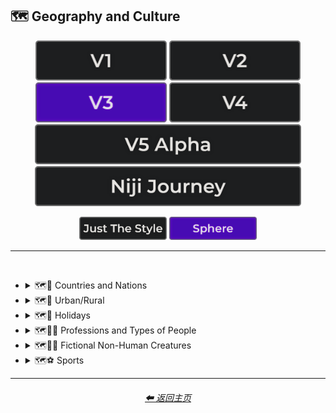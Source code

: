 <h2>🗺 Geography and Culture</h2>

<div align="center">

[<img src="/Images/Repo_Parts/Buttons/Version_Buttons/button_version_V1_inactive.webp?raw=true" alt="MidJourney V1" height="64" />](/Pages/MJ_V1/Style_Pages/Sphere/Geography_and_Culture.md)
[<img src="/Images/Repo_Parts/Buttons/Version_Buttons/button_version_V2_inactive.webp?raw=true" alt="MidJourney V2" height="64" />](/Pages/MJ_V2/Style_Pages/Sphere/Geography_and_Culture.md)
[<img src="/Images/Repo_Parts/Buttons/Version_Buttons/button_version_V3_active.webp?raw=true" alt="MidJourney V3" height="64" />](/Pages/MJ_V3/Style_Pages/Sphere/Geography_and_Culture.md)
[<img src="/Images/Repo_Parts/Buttons/Version_Buttons/button_version_V4_inactive.webp?raw=true" alt="MidJourney V4" height="64" />](/Pages/MJ_V4/Style_Pages/Just_The_Style/Geography_and_Culture.md)
<br>
[<img src="/Images/Repo_Parts/Buttons/Version_Buttons/button_version_V5_Alpha_inactive_half.webp?raw=true" alt="MidJourney V5" height="64" />](/Pages/MJ_V5/Style_Pages/Just_The_Style/Geography_and_Culture.md)
[<img src="/Images/Repo_Parts/Buttons/Version_Buttons/button_version_niji_inactive_half.webp?raw=true" alt="Niji Journey" height="64" />](/Pages/Niji_Journey/Style_Pages/Geography_and_Culture.md)

[<img src="/Images/Repo_Parts/Buttons/Image_Type_Buttons/button_just_the_style_inactive.webp?raw=true" alt="Just The Style" width="140.5" />](/Pages/MJ_V3/Style_Pages/Just_The_Style/Geography_and_Culture.md)
[<img src="/Images/Repo_Parts/Buttons/Image_Type_Buttons/button_sphere_active.webp?raw=true" alt="Sphere" width="140.5" />](/Pages/MJ_V3/Style_Pages/Sphere/Geography_and_Culture.md)

</div>

<hr>
<br>


- <details><summary>🗺🎌 Countries and Nations</summary><p><div align="center">

    | Country | Nation |
    | :-: | :-: |
    | <img src="/Images/MJ_V3/MidJourney_Styles_(sphere)/Wave_13/sphere_Country.webp?raw=true" width="256" /> | <img src="/Images/MJ_V3/MidJourney_Styles_(sphere)/Wave_13/sphere_Nation.webp?raw=true" width="256" /> |
    
    <br>

    | American-Style | American Realism |
    | :-: | :-: |
    | <img src="/Images/MJ_V3/MidJourney_Styles_(sphere)/Wave_9/sphere_American-Style.webp?raw=true" width="256" /> | <img src="/Images/MJ_V3/MidJourney_Styles_(sphere)/sphere_American_Realism.webp?raw=true" width="256" /> |

    <br>

    | Canadian-Style | Canadian Realism |
    | :-: | :-: |
    | <img src="/Images/MJ_V3/MidJourney_Styles_(sphere)/Wave_9/sphere_Canadian-Style.webp?raw=true" width="256" /> | <img src="/Images/MJ_V3/MidJourney_Styles_(sphere)/Wave_9/sphere_Canadian_Realism.webp?raw=true" width="256" /> |

    <br>

    | Europunk |
    | :-: |
    | <img src="/Images/MJ_V3/MidJourney_Styles_(sphere)/Wave_10/sphere_Europunk.webp?raw=true" width="256" /> |

    <br>

    | Brazilian-Style | Brazilian Realism |
    | :-: | :-: |
    | <img src="/Images/MJ_V3/MidJourney_Styles_(sphere)/Wave_9/sphere_Brazilian-Style.webp?raw=true" width="256" /> | <img src="/Images/MJ_V3/MidJourney_Styles_(sphere)/Wave_9/sphere_Brazilian_Realism.webp?raw=true" width="256" /> |

    <br>

    | Incan | Tiwanaku |
    | :-: | :-: |
    | <img src="/Images/MJ_V3/MidJourney_Styles_(sphere)/Wave_14/sphere_Incan.webp?raw=true" width="256" /> | <img src="/Images/MJ_V3/MidJourney_Styles_(sphere)/Wave_14/sphere_Tiwanaku.webp?raw=true" width="256" /> |
    
    <br>

    | Mexican-Style | Mexican Realism |
    | :-: | :-: |
    | <img src="/Images/MJ_V3/MidJourney_Styles_(sphere)/Wave_9/sphere_Mexican-Style.webp?raw=true" width="256" /> | <img src="/Images/MJ_V3/MidJourney_Styles_(sphere)/Wave_9/sphere_Mexican_Realism.webp?raw=true" width="256" /> |

    <br>

    | African-Style | African Realism |
    | :-: | :-: |
    | <img src="/Images/MJ_V3/MidJourney_Styles_(sphere)/Wave_9/sphere_African-Style.webp?raw=true" width="256" /> | <img src="/Images/MJ_V3/MidJourney_Styles_(sphere)/Wave_9/sphere_African_Realism.webp?raw=true" width="256" /> |

    <br>

    | Mali | Benin |
    | :-: | :-: |
    | <img src="/Images/MJ_V3/MidJourney_Styles_(sphere)/Wave_14/sphere_Mali.webp?raw=true" width="256" /> | <img src="/Images/MJ_V3/MidJourney_Styles_(sphere)/Wave_14/sphere_Benin.webp?raw=true" width="256" /> |
    
    <br>

    | Australian-Style | Australian Realism |
    | :-: | :-: |
    | <img src="/Images/MJ_V3/MidJourney_Styles_(sphere)/Wave_9/sphere_Australian-Style.webp?raw=true" width="256" /> | <img src="/Images/MJ_V3/MidJourney_Styles_(sphere)/Wave_9/sphere_Australian_Realism.webp?raw=true" width="256" /> |

    <br>

    | Spanish-Style | Spanish Realism |
    | :-: | :-: |
    | <img src="/Images/MJ_V3/MidJourney_Styles_(sphere)/Wave_9/sphere_Spanish-Style.webp?raw=true" width="256" /> | <img src="/Images/MJ_V3/MidJourney_Styles_(sphere)/Wave_9/sphere_Spanish_Realism.webp?raw=true" width="256" /> |

    <br>

    | French-Style | French Realism |
    | :-: | :-: |
    | <img src="/Images/MJ_V3/MidJourney_Styles_(sphere)/Wave_9/sphere_French-Style.webp?raw=true" width="256" /> | <img src="/Images/MJ_V3/MidJourney_Styles_(sphere)/Wave_9/sphere_French_Realism.webp?raw=true" width="256" /> |

    <br>

    | Italian-Style | Italian Realism |
    | :-: | :-: |
    | <img src="/Images/MJ_V3/MidJourney_Styles_(sphere)/Wave_9/sphere_Italian-Style.webp?raw=true" width="256" /> | <img src="/Images/MJ_V3/MidJourney_Styles_(sphere)/Wave_9/sphere_Italian_Realism.webp?raw=true" width="256" /> |

    <br>

    | Turkish-Style | Turkish Realism |
    | :-: | :-: |
    | <img src="/Images/MJ_V3/MidJourney_Styles_(sphere)/Wave_9/sphere_Turkish-Style.webp?raw=true" width="256" /> | <img src="/Images/MJ_V3/MidJourney_Styles_(sphere)/Wave_9/sphere_Turkish_Realism.webp?raw=true" width="256" /> |

    <br>

    | British-Style | British Realism |
    | :-: | :-: |
    | <img src="/Images/MJ_V3/MidJourney_Styles_(sphere)/Wave_9/sphere_British-Style.webp?raw=true" width="256" /> | <img src="/Images/MJ_V3/MidJourney_Styles_(sphere)/Wave_9/sphere_British_Realism.webp?raw=true" width="256" /> |

    <br>

    | German-Style | German Realism | German Romanticism |
    | :-: | :-: | :-: |
    | <img src="/Images/MJ_V3/MidJourney_Styles_(sphere)/Wave_9/sphere_German-Style.webp?raw=true" width="256" /> | <img src="/Images/MJ_V3/MidJourney_Styles_(sphere)/Wave_9/sphere_German_Realism.webp?raw=true" width="256" /> | <img src="/Images/MJ_V3/MidJourney_Styles_(sphere)/sphere_German_Romanticism.webp?raw=true" width="256" /> |

    <br>

    | Greek-Style | Greek Realism | Greek Icon |
    | :-: | :-: | :-: |
    | <img src="/Images/MJ_V3/MidJourney_Styles_(sphere)/Wave_9/sphere_Greek-Style.webp?raw=true" width="256" /> | <img src="/Images/MJ_V3/MidJourney_Styles_(sphere)/Wave_9/sphere_Greek_Realism.webp?raw=true" width="256" /> | <img src="/Images/MJ_V3/MidJourney_Styles_(sphere)/Wave_12/sphere_Greek_Icon.webp?raw=true" width="256" /> |

    <br>

    | Greek Mythology | Greek God | Greek Goddess |
    | :-: | :-: | :-: |
    | <img src="/Images/MJ_V3/MidJourney_Styles_(sphere)/Wave_12/sphere_Greek_Mythology.webp?raw=true" width="256" /> | <img src="/Images/MJ_V3/MidJourney_Styles_(sphere)/Wave_12/sphere_Greek_God.webp?raw=true" width="256" /> | <img src="/Images/MJ_V3/MidJourney_Styles_(sphere)/Wave_12/sphere_Greek_Goddess.webp?raw=true" width="256" /> |
    
    <br>

    | Polish-Style | Polish Realism |
    | :-: | :-: |
    | <img src="/Images/MJ_V3/MidJourney_Styles_(sphere)/Wave_9/sphere_Polish-Style.webp?raw=true" width="256" /> | <img src="/Images/MJ_V3/MidJourney_Styles_(sphere)/Wave_9/sphere_Polish_Realism.webp?raw=true" width="256" /> |

    <br>

    | Hungarian-Style | Hungarian Realism |
    | :-: | :-: |
    | <img src="/Images/MJ_V3/MidJourney_Styles_(sphere)/Wave_9/sphere_Hungarian-Style.webp?raw=true" width="256" /> | <img src="/Images/MJ_V3/MidJourney_Styles_(sphere)/Wave_9/sphere_Hungarian_Realism.webp?raw=true" width="256" /> |

    <br>

    | Swiss-Style | Swiss Realism |
    | :-: | :-: |
    | <img src="/Images/MJ_V3/MidJourney_Styles_(sphere)/Wave_9/sphere_Swiss-Style.webp?raw=true" width="256" /> | <img src="/Images/MJ_V3/MidJourney_Styles_(sphere)/Wave_9/sphere_Swiss_Realism.webp?raw=true" width="256" /> |

    <br>

    | Swedish-Style | Swedish Realism |
    | :-: | :-: |
    | <img src="/Images/MJ_V3/MidJourney_Styles_(sphere)/Wave_9/sphere_Swedish-Style.webp?raw=true" width="256" /> | <img src="/Images/MJ_V3/MidJourney_Styles_(sphere)/Wave_9/sphere_Swedish_Realism.webp?raw=true" width="256" /> |

    <br>

    | Irish-Style | Irish Realism |
    | :-: | :-: |
    | <img src="/Images/MJ_V3/MidJourney_Styles_(sphere)/Wave_9/sphere_Irish-Style.webp?raw=true" width="256" /> | <img src="/Images/MJ_V3/MidJourney_Styles_(sphere)/Wave_9/sphere_Irish_Realism.webp?raw=true" width="256" /> |

    <br>

    | Roman-Style | Roman Realism | Roman Icon |
    | :-: | :-: | :-: |
    | <img src="/Images/MJ_V3/MidJourney_Styles_(sphere)/Wave_9/sphere_Roman-Style.webp?raw=true" width="256" /> | <img src="/Images/MJ_V3/MidJourney_Styles_(sphere)/Wave_9/sphere_Roman_Realism.webp?raw=true" width="256" /> | <img src="/Images/MJ_V3/MidJourney_Styles_(sphere)/Wave_12/sphere_Roman_Icon.webp?raw=true" width="256" /> |

    <br>

    | Roman Mythology | Roman God | Roman Goddess |
    | :-: | :-: | :-: |
    | <img src="/Images/MJ_V3/MidJourney_Styles_(sphere)/Wave_12/sphere_Roman_Mythology.webp?raw=true" width="256" /> | <img src="/Images/MJ_V3/MidJourney_Styles_(sphere)/Wave_12/sphere_Roman_God.webp?raw=true" width="256" /> | <img src="/Images/MJ_V3/MidJourney_Styles_(sphere)/Wave_12/sphere_Roman_Goddess.webp?raw=true" width="256" /> |
    
    <br>

    | Dominican-Style | Dominican Realism |
    | :-: | :-: |
    | <img src="/Images/MJ_V3/MidJourney_Styles_(sphere)/Wave_9/sphere_Dominican-Style.webp?raw=true" width="256" /> | <img src="/Images/MJ_V3/MidJourney_Styles_(sphere)/Wave_9/sphere_Dominican_Realism.webp?raw=true" width="256" /> |

    <br>

    | Chinese-Style | Chinese Realism |
    | :-: | :-: |
    | <img src="/Images/MJ_V3/MidJourney_Styles_(sphere)/Wave_9/sphere_Chinese-Style.webp?raw=true" width="256" /> | <img src="/Images/MJ_V3/MidJourney_Styles_(sphere)/Wave_9/sphere_Chinese_Realism.webp?raw=true" width="256" /> |

    <br>

    | Tang Dynasty | Timurid |
    | :-: | :-: |
    | <img src="/Images/MJ_V3/MidJourney_Styles_(sphere)/Wave_14/sphere_Tang_Dynasty.webp?raw=true" width="256" /> | <img src="/Images/MJ_V3/MidJourney_Styles_(sphere)/Wave_14/sphere_Timurid.webp?raw=true" width="256" /> |

    <br>

    | Japanese | Taisho Period |
    | :-: | :-: |
    | <img src="/Images/MJ_V3/MidJourney_Styles_(sphere)/Wave_14/sphere_Japanese.webp?raw=true" width="256" /> | <img src="/Images/MJ_V3/MidJourney_Styles_(sphere)/Wave_14/sphere_Taisho_Period.webp?raw=true" width="256" /> |

    <br>

    | Japanese-Style | Japanese Realism | Japonism |
    | :-: | :-: | :-: |
    | <img src="/Images/MJ_V3/MidJourney_Styles_(sphere)/Wave_9/sphere_Japanese-Style.webp?raw=true" width="256" /> | <img src="/Images/MJ_V3/MidJourney_Styles_(sphere)/Wave_9/sphere_Japanese_Realism.webp?raw=true" width="256" /> | <img src="/Images/MJ_V3/MidJourney_Styles_(sphere)/sphere_Japonism.webp?raw=true" width="256" /> |

    <br>

    | Ukrainian-Style | Ukrainian Realism |
    | :-: | :-: |
    | <img src="/Images/MJ_V3/MidJourney_Styles_(sphere)/Wave_9/sphere_Ukrainian-Style.webp?raw=true" width="256" /> | <img src="/Images/MJ_V3/MidJourney_Styles_(sphere)/Wave_9/sphere_Ukrainian_Realism.webp?raw=true" width="256" /> |

    <br>

    | Indonesian-Style | Indonesian Realism |
    | :-: | :-: |
    | <img src="/Images/MJ_V3/MidJourney_Styles_(sphere)/Wave_9/sphere_Indonesian-Style.webp?raw=true" width="256" /> | <img src="/Images/MJ_V3/MidJourney_Styles_(sphere)/Wave_9/sphere_Indonesian_Realism.webp?raw=true" width="256" /> |

    <br>

    | Balinese | Tibetan | Khmer |
    | :-: | :-: | :-: |
    | <img src="/Images/MJ_V3/MidJourney_Styles_(sphere)/Wave_14/sphere_Balinese.webp?raw=true" width="256" /> | <img src="/Images/MJ_V3/MidJourney_Styles_(sphere)/Wave_14/sphere_Tibetan.webp?raw=true" width="256" /> | <img src="/Images/MJ_V3/MidJourney_Styles_(sphere)/Wave_14/sphere_Khmer.webp?raw=true" width="256" /> |
    
    <br>
    
    | Thai | Bagan |
    | :-: | :-: |
    | <img src="/Images/MJ_V3/MidJourney_Styles_(sphere)/Wave_14/sphere_Thai.webp?raw=true" width="256" /> | <img src="/Images/MJ_V3/MidJourney_Styles_(sphere)/Wave_14/sphere_Bagan.webp?raw=true" width="256" /> |
    
    <br>

    | Indian-Style | Indian Realism |
    | :-: | :-: |
    | <img src="/Images/MJ_V3/MidJourney_Styles_(sphere)/Wave_9/sphere_Indian-Style.webp?raw=true" width="256" /> | <img src="/Images/MJ_V3/MidJourney_Styles_(sphere)/Wave_9/sphere_Indian_Realism.webp?raw=true" width="256" /> |

    <br>

    | Bavarian |
    | :-: |
    | <img src="/Images/MJ_V3/MidJourney_Styles_(sphere)/Wave_14/sphere_Bavarian.webp?raw=true" width="256" /> |
    
    <br>
    
    | Minoan | Cycladic |
    | :-: | :-: |
    | <img src="/Images/MJ_V3/MidJourney_Styles_(sphere)/Wave_14/sphere_Minoan.webp?raw=true" width="256" /> | <img src="/Images/MJ_V3/MidJourney_Styles_(sphere)/Wave_14/sphere_Cycladic.webp?raw=true" width="256" /> |
    
    <br>
    
    | Puebloan | Armenian |
    | :-: | :-: |
    | <img src="/Images/MJ_V3/MidJourney_Styles_(sphere)/Wave_14/sphere_Puebloan.webp?raw=true" width="256" /> | <img src="/Images/MJ_V3/MidJourney_Styles_(sphere)/Wave_14/sphere_Armenian.webp?raw=true" width="256" /> |
    
    <br>

    | Russian-Style | Russian Realism |
    | :-: | :-: |
    | <img src="/Images/MJ_V3/MidJourney_Styles_(sphere)/Wave_9/sphere_Russian-Style.webp?raw=true" width="256" /> | <img src="/Images/MJ_V3/MidJourney_Styles_(sphere)/Wave_9/sphere_Russian_Realism.webp?raw=true" width="256" /> |

    <br>

    | Propaganda | American Propaganda | Soviet Propaganda |
    | :-: | :-: | :-: |
    | <img src="/Images/MJ_V3/MidJourney_Styles_(sphere)/Wave_9/sphere_Propaganda.webp?raw=true" width="256" /> | <img src="/Images/MJ_V3/MidJourney_Styles_(sphere)/Wave_9/sphere_American_Propaganda.webp?raw=true" width="256" /> | <img src="/Images/MJ_V3/MidJourney_Styles_(sphere)/Wave_9/sphere_Soviet_Propaganda.webp?raw=true" width="256" /> |

    <br>

    | Arabic | Caribbean | Mayan |
    | :-: | :-: | :-: |
    | <img src="/Images/MJ_V3/MidJourney_Styles_(sphere)/Wave_11/sphere_Arabic.webp?raw=true" width="256" /> | <img src="/Images/MJ_V3/MidJourney_Styles_(sphere)/Wave_11/sphere_Caribbean.webp?raw=true" width="256" /> | <img src="/Images/MJ_V3/MidJourney_Styles_(sphere)/Wave_12/sphere_Mayan.webp?raw=true" width="256" /> |

    <br>

    | Egyptian Art | Socialist Realism |
    | :-: | :-: |
    | <img src="/Images/MJ_V3/MidJourney_Styles_(sphere)/sphere_Egyptian_Art.webp?raw=true" width="256" /> | <img src="/Images/MJ_V3/MidJourney_Styles_(sphere)/sphere_Socialist_Realism.webp?raw=true" width="256" /> |

    <br>

    | Nordic Mythology |
    | :-: |
    | <img src="/Images/MJ_V3/MidJourney_Styles_(sphere)/sphere_Nordic_Mythology.webp?raw=true" width="256" /> |

    <br>
    
    | Victorian |
    | :-: |
    | <img src="/Images/MJ_V3/MidJourney_Styles_(sphere)/sphere_Victorian.webp?raw=true" width="256" /> |

    <br>

    | Byzantine | Byzantine Icon |
    | :-: | :-: |
    | <img src="/Images/MJ_V3/MidJourney_Styles_(sphere)/Wave_14/sphere_Byzantine.webp?raw=true" width="256" /> | <img src="/Images/MJ_V3/MidJourney_Styles_(sphere)/Wave_12/sphere_Byzantine_Icon.webp?raw=true" width="256" /> |

    <br>

    | Christian Icon |
    | :-: |
    | <img src="/Images/MJ_V3/MidJourney_Styles_(sphere)/Wave_12/sphere_Christian_Icon.webp?raw=true" width="256" /> |

  </div></p></details>


- <details><summary>🗺🌾 Urban/Rural</summary><p><div align="center">

    | Urban | Urbancore | Urban Exploration |
    | :-: | :-: | :-: |
    | <img src="/Images/MJ_V3/MidJourney_Styles_(sphere)/Wave_9/sphere_Urban.webp?raw=true" width="256" /> | <img src="/Images/MJ_V3/MidJourney_Styles_(sphere)/Wave_9/sphere_Countrycore.webp?raw=true" width="256" /> | <img src="/Images/MJ_V3/MidJourney_Styles_(sphere)/sphere_Urban_Exploration.webp?raw=true" width="256" /> |
    
    <br>

    | Rural | Ruralcore |
    | :-: | :-: |
    | <img src="/Images/MJ_V3/MidJourney_Styles_(sphere)/Wave_9/sphere_Rural.webp?raw=true" width="256" /> | <img src="/Images/MJ_V3/MidJourney_Styles_(sphere)/Wave_11/sphere_Ruralcore.webp?raw=true" width="256" /> |

    <br>

    | Adventurecore | Hikecore | Prairiecore |
    | :-: | :-: | :-: |
    | <img src="/Images/MJ_V3/MidJourney_Styles_(sphere)/Wave_9/sphere_Adventurecore.webp?raw=true" width="256" /> | <img src="/Images/MJ_V3/MidJourney_Styles_(sphere)/Wave_10/sphere_Hikecore.webp?raw=true" width="256" /> | <img src="/Images/MJ_V3/MidJourney_Styles_(sphere)/Wave_10/sphere_Prairiecore.webp?raw=true" width="256" /> |

    <br>

    | Farmcore | Countrycore | Villagecore |
    | :-: | :-: | :-: |
    | <img src="/Images/MJ_V3/MidJourney_Styles_(sphere)/Wave_9/sphere_Farmcore.webp?raw=true" width="256" /> | <img src="/Images/MJ_V3/MidJourney_Styles_(sphere)/Wave_9/sphere_Urbancore.webp?raw=true" width="256" /> | <img src="/Images/MJ_V3/MidJourney_Styles_(sphere)/Wave_9/sphere_Villagecore.webp?raw=true" width="256" /> |

    <br>
    
    | Tavernwave | Cabincore | Cottagecore |
    | :-: | :-: | :-: |
    | <img src="/Images/MJ_V3/MidJourney_Styles_(sphere)/Wave_9/sphere_Tavernwave.webp?raw=true" width="256" /> | <img src="/Images/MJ_V3/MidJourney_Styles_(sphere)/Wave_9/sphere_Cabincore.webp?raw=true" width="256" /> | <img src="/Images/MJ_V3/MidJourney_Styles_(sphere)/Wave_9/sphere_Cottagecore.webp?raw=true" width="256" /> |
    
    <br>
    
    | Hermitpunk |
    | :-: |
    | <img src="/Images/MJ_V3/MidJourney_Styles_(sphere)/Wave_10/sphere_Hermitpunk.webp?raw=true" width="256" /> |

  </div></p></details>


- <details><summary>🗺🎄 Holidays</summary><p><div align="center">

    | Holiday |
    | :-: |
    | <img src="/Images/MJ_V3/MidJourney_Styles_(sphere)/Wave_13/sphere_Holiday.webp?raw=true" width="256" /> |
    
    <br>

    | Christmas | Santa | Elf |
    | :-: | :-: | :-: |
    | <img src="/Images/MJ_V3/MidJourney_Styles_(sphere)/sphere_Christmas.webp?raw=true" width="256" /> | <img src="/Images/MJ_V3/MidJourney_Styles_(sphere)/Wave_12/sphere_Santa.webp?raw=true" width="256" /> | <img src="/Images/MJ_V3/MidJourney_Styles_(sphere)/Wave_12/sphere_Elf.webp?raw=true" width="256" /> |

    <br>

    | Halloween |
    | :-: |
    | <img src="/Images/MJ_V3/MidJourney_Styles_(sphere)/Wave_9/sphere_Halloween.webp?raw=true" width="256" /> |

  </div></p></details>


- <details><summary>🗺🐱‍👤 Professions and Types of People</summary><p><div align="center">

    | Boss | Master |
    | :-: | :-: |
    | <img src="/Images/MJ_V3/MidJourney_Styles_(sphere)/Wave_12/sphere_Boss.webp?raw=true" width="256" /> | <img src="/Images/MJ_V3/MidJourney_Styles_(sphere)/Wave_12/sphere_Master.webp?raw=true" width="256" /> |

    <br>

    | Police |
    | :-: |
    | <img src="/Images/MJ_V3/MidJourney_Styles_(sphere)/Wave_12/sphere_Police.webp?raw=true" width="256" /> |

    <br>

    | Warrior | Samurai | Samurai Warrior |
    | :-: | :-: | :-: |
    | <img src="/Images/MJ_V3/MidJourney_Styles_(sphere)/sphere_Warrior.webp?raw=true" width="256" /> | <img src="/Images/MJ_V3/MidJourney_Styles_(sphere)/Wave_12/sphere_Samurai.webp?raw=true" width="256" /> | <img src="/Images/MJ_V3/MidJourney_Styles_(sphere)/Wave_12/sphere_Samurai_Warrior.webp?raw=true" width="256" /> |

    <br>
    
    | Artist | Bard | Cleric |
    | :-: | :-: | :-: |
    | <img src="/Images/MJ_V3/MidJourney_Styles_(sphere)/Wave_13/sphere_Artist.webp?raw=true" width="256" /> | <img src="/Images/MJ_V3/MidJourney_Styles_(sphere)/sphere_Bard.webp?raw=true" width="256" /> | <img src="/Images/MJ_V3/MidJourney_Styles_(sphere)/sphere_Cleric.webp?raw=true" width="256" /> |

    <br>

    | Clownpunk | Clowncore |
    | :-: | :-: |
    | <img src="/Images/MJ_V3/MidJourney_Styles_(sphere)/Wave_9/sphere_Clownpunk.webp?raw=true" width="256" /> | <img src="/Images/MJ_V3/MidJourney_Styles_(sphere)/Wave_9/sphere_Clowncore.webp?raw=true" width="256" /> |

    <br>

    | Viking | Pilgrim |
    | :-: | :-: |
    | <img src="/Images/MJ_V3/MidJourney_Styles_(sphere)/Wave_12/sphere_Viking.webp?raw=true" width="256" /> | <img src="/Images/MJ_V3/MidJourney_Styles_(sphere)/Wave_12/sphere_Pilgrim.webp?raw=true" width="256" /> |

    <br>

    | Quarterback |
    | :-: |
    | <img src="/Images/MJ_V3/MidJourney_Styles_(sphere)/sphere_Quarterback.webp?raw=true" width="256" /> |
    
    <br>

    | Catholicpunk |
    | :-: |
    | <img src="/Images/MJ_V3/MidJourney_Styles_(sphere)/sphere_Catholicpunk.webp?raw=true" width="256" /> |

    <br>

    | Poetcore | Scoutcore |
    | :-: | :-: |
    | <img src="/Images/MJ_V3/MidJourney_Styles_(sphere)/Wave_10/sphere_Poetcore.webp?raw=true" width="256" /> | <img src="/Images/MJ_V3/MidJourney_Styles_(sphere)/Wave_10/sphere_Scoutcore.webp?raw=true" width="256" /> |

    <br>

    | Kingcore | Princecore | Princesscore |
    | :-: | :-: | :-: |
    | <img src="/Images/MJ_V3/MidJourney_Styles_(sphere)/Wave_10/sphere_Kingcore.webp?raw=true" width="256" /> | <img src="/Images/MJ_V3/MidJourney_Styles_(sphere)/Wave_10/sphere_Princecore.webp?raw=true" width="256" /> | <img src="/Images/MJ_V3/MidJourney_Styles_(sphere)/Wave_10/sphere_Princesscore.webp?raw=true" width="256" /> |

    <br>

    | Royalcore | Knightcore |
    | :-: | :-: |
    | <img src="/Images/MJ_V3/MidJourney_Styles_(sphere)/Wave_9/sphere_Royalcore.webp?raw=true" width="256" /> | <img src="/Images/MJ_V3/MidJourney_Styles_(sphere)/Wave_9/sphere_Knightcore.webp?raw=true" width="256" /> |

    <br>

    | Roguecore | Villaincore |
    | :-: | :-: |
    | <img src="/Images/MJ_V3/MidJourney_Styles_(sphere)/Wave_10/sphere_Roguecore.webp?raw=true" width="256" /> | <img src="/Images/MJ_V3/MidJourney_Styles_(sphere)/Wave_9/sphere_Villaincore.webp?raw=true" width="256" /> |

    <br>
    
    | Kidcore | Tweencore | Grandparentcore |
    | :-: | :-: | :-: |
    | <img src="/Images/MJ_V3/MidJourney_Styles_(sphere)/Wave_10/sphere_Kidcore.webp?raw=true" width="256" /> | <img src="/Images/MJ_V3/MidJourney_Styles_(sphere)/Wave_10/sphere_Tweencore.webp?raw=true" width="256" /> | <img src="/Images/MJ_V3/MidJourney_Styles_(sphere)/Wave_10/sphere_Grandparentcore.webp?raw=true" width="256" /> |

    <br>

    | Brocore |
    | :-: |
    | <img src="/Images/MJ_V3/MidJourney_Styles_(sphere)/Wave_10/sphere_Brocore.webp?raw=true" width="256" /> |
    
    <br>

    <table>
        <tr><th>John Cena</th><tr>
        <tr height=256><td width=256></td></tr>
    </table>

  </div></p></details>


- <details><summary>🗺🧜‍♀️ Fictional Non-Human Creatures</summary><p><div align="center">

    | Entities |
    | :-: |
    | <img src="/Images/MJ_V3/MidJourney_Styles_(sphere)/sphere_Entities.webp?raw=true" width="256" /> |

    <br>
    
    | Goblin | Halfling |
    | :-: | :-: |
    | <img src="/Images/MJ_V3/MidJourney_Styles_(sphere)/Wave_12/sphere_Goblin.webp?raw=true" width="256" /> | <img src="/Images/MJ_V3/MidJourney_Styles_(sphere)/sphere_Halfling.webp?raw=true" width="256" /> |

    <br>
    
    | Warlock | Wizard |
    | :-: | :-: |
    | <img src="/Images/MJ_V3/MidJourney_Styles_(sphere)/sphere_Warlock.webp?raw=true" width="256" /> | <img src="/Images/MJ_V3/MidJourney_Styles_(sphere)/sphere_Wizard.webp?raw=true" width="256" /> |

    <br>
    
    | Elf | Orc |
    | :-: | :-: |
    | <img src="/Images/MJ_V3/MidJourney_Styles_(sphere)/sphere_Elf.webp?raw=true" width="256" /> | <img src="/Images/MJ_V3/MidJourney_Styles_(sphere)/sphere_Orc.webp?raw=true" width="256" /> |
    
    <br>
    
    | Mermaid |
    | :-: |
    | <img src="/Images/MJ_V3/MidJourney_Styles_(sphere)/sphere_Mermaid.webp?raw=true" width="256" /> |

  </div></p></details>


- <details><summary>🗺⚽ Sports</summary><p><div align="center">

    | Sport | Sports |
    | :-: | :-: |
    | <img src="/Images/MJ_V3/MidJourney_Styles_(sphere)/Wave_13/sphere_Sport.webp?raw=true" width="256" /> | <img src="/Images/MJ_V3/MidJourney_Styles_(sphere)/Wave_13/sphere_Sports.webp?raw=true" width="256" /> |
    
    <br>

    | Basketball | Baseball | Football |
    | :-: | :-: | :-: |
    | <img src="/Images/MJ_V3/MidJourney_Styles_(sphere)/Wave_11/sphere_Basketball.webp?raw=true" width="256" /> | <img src="/Images/MJ_V3/MidJourney_Styles_(sphere)/Wave_11/sphere_Baseball.webp?raw=true" width="256" /> | <img src="/Images/MJ_V3/MidJourney_Styles_(sphere)/Wave_11/sphere_Football.webp?raw=true" width="256" /> |

    <br>

    | Soccer | Soccer Ball |
    | :-: | :-: |
    | <img src="/Images/MJ_V3/MidJourney_Styles_(sphere)/Wave_11/sphere_Soccer.webp?raw=true" width="256" /> | <img src="/Images/MJ_V3/MidJourney_Styles_(sphere)/Wave_11/sphere_Soccer_Ball.webp?raw=true" width="256" /> |
    
    <br>
    
    | Golf | Golf Ball |
    | :-: | :-: |
    | <img src="/Images/MJ_V3/MidJourney_Styles_(sphere)/Wave_11/sphere_Golf.webp?raw=true" width="256" /> | <img src="/Images/MJ_V3/MidJourney_Styles_(sphere)/Wave_11/sphere_Golf_Ball.webp?raw=true" width="256" /> |
    
    <br>
    
    | Tennis | Tennis Ball |
    | :-: | :-: |
    | <img src="/Images/MJ_V3/MidJourney_Styles_(sphere)/Wave_11/sphere_Tennis.webp?raw=true" width="256" /> | <img src="/Images/MJ_V3/MidJourney_Styles_(sphere)/Wave_11/sphere_Tennis_Ball.webp?raw=true" width="256" /> |
    
    <br>
    
    | Hockey | Hockey Puck |
    | :-: | :-: |
    | <img src="/Images/MJ_V3/MidJourney_Styles_(sphere)/Wave_11/sphere_Hockey.webp?raw=true" width="256" /> | <img src="/Images/MJ_V3/MidJourney_Styles_(sphere)/Wave_11/sphere_Hockey_Puck.webp?raw=true" width="256" /> |
    
    <br>
    
    | Volleyball |
    | :-: |
    | <img src="/Images/MJ_V3/MidJourney_Styles_(sphere)/Wave_14/sphere_Volleyball.webp?raw=true" width="256" /> |

    <br>
    
    | Rugby | Rugby-Ball |
    | :-: | :-: |
    | <img src="/Images/MJ_V3/MidJourney_Styles_(sphere)/Wave_14/sphere_Rugby.webp?raw=true" width="256" /> | <img src="/Images/MJ_V3/MidJourney_Styles_(sphere)/Wave_14/sphere_Rugby-Ball.webp?raw=true" width="256" /> |
    
    <br>
    
    | Skydiving |
    | :-: |
    | <img src="/Images/MJ_V3/MidJourney_Styles_(sphere)/Wave_12/sphere_Skydiving.webp?raw=true" width="256" /> |

  </div></p></details>

<hr>
<div align="center">
    <h6><a href="/README.md">⬅ 返回主页</a></h6>
</div>